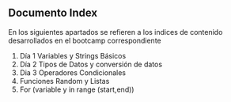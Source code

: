 ## Documento Index

En los siguientes apartados se refieren a los indices de contenido desarrollados en el bootcamp correspondiente 

1. Día 1 Variables y Strings Básicos
2. Día 2 Tipos de Datos y conversión de datos
3. Dia 3 Operadores Condicionales
4. Funciones Random y Listas
5. For (variable y in range (start,end))
